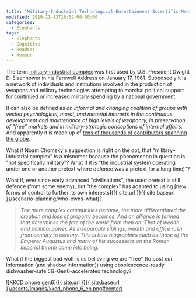 ```yaml
---
title: "Military-Industrial-Technological-Entertainment-Scientific-Media-Intelligence-Corporate-Complex (MITESMICC)"
modified: 2019-11-13T16:52:00-00:00
categories:
  - Elephants
tags:
  - Elephants
  - Cognitive
  - Headset
  - Humour
---
```


The term [military-industrial complex](https://www.militaryindustrialcomplex.com/) was first used by U.S. President Dwight D. Eisenhower in his Farewell Address on January 17, 1961. Supposedly it is a network of individuals and institutions involved in the production of weapons and military technologies attempting to marshal political support for continued or increased military spending by a national government. 

It can also be defined as _an informal and changing coalition of groups with vested psychological, moral, and material interests in the continuous development and maintenance of high levels of weaponry, in preservation of "free" markets and in military-strategic conceptions of internal affairs_. And apparently it is made up of [tens of thousands of contributors spanning the globe](https://www.militaryindustrialcomplex.com/companies.php). 

What if Noam Chomsky's suggestion is right on the dot, that "military–industrial complex" is a misnomer because the phenomenon in question is "not specifically military"? What if it is "the industrial system operating under one or another pretext where defence was a pretext for a long time)"?

What if, ever since early advanced "civilisations", the used pretext is still defence (from some enemy), but "the complex" has adapted to using [new forms of control to further its own interests]({{ site.url }}{{ site.baseurl }}/scenario-planning/who-owns-what)?

>_The more complex communities become, the more differentiated the creation and loss of property becomes. And an alliance is formed that determines the fate of the world from then on: That of wealth and political power. As inseparable siblings, wealth and office rush from century to century. This is how biographies such as those of the Emperor Augustus and many of his successors on the Roman imperial throne came into being._ 

What if the biggest bad wolf is us believing we are "free" (to post our information (and shadow information)) using obsolescence-ready dishwasher-safe 5G-Gen6-accelerated technology? 

[![XKCD phone gen6]({{ site.url }}{{ site.baseurl }}/assets/images/xkcd_phone_6_en.png#center)](http://www.xkcd.com/1889/) 

